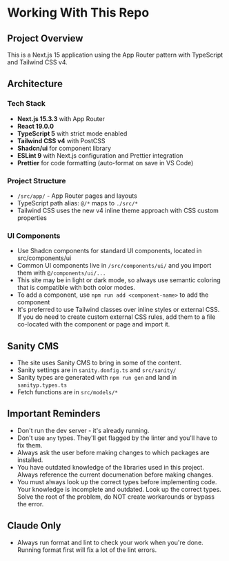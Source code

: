 # Working With This Repo

## Project Overview

This is a Next.js 15 application using the App Router pattern with TypeScript and Tailwind CSS v4.

## Architecture

### Tech Stack

- **Next.js 15.3.3** with App Router
- **React 19.0.0**
- **TypeScript 5** with strict mode enabled
- **Tailwind CSS v4** with PostCSS
- **Shadcn/ui** for component library
- **ESLint 9** with Next.js configuration and Prettier integration
- **Prettier** for code formatting (auto-format on save in VS Code)

### Project Structure

- `/src/app/` - App Router pages and layouts
- TypeScript path alias: `@/*` maps to `./src/*`
- Tailwind CSS uses the new v4 inline theme approach with CSS custom properties

### UI Components

- Use Shadcn components for standard UI components, located in src/components/ui
- Common UI components live in `/src/components/ui/` and you import them with `@/components/ui/...`
- This site may be in light or dark mode, so always use semantic coloring that is compatible with both color modes.
- To add a component, use `npm run add <component-name>` to add the component
- It's preferred to use Tailwind classes over inline styles or external CSS. If you do need to create custom external CSS rules, add them to a file co-located with the component or page and import it.

## Sanity CMS

- The site uses Sanity CMS to bring in some of the content.
- Sanity settings are in `sanity.donfig.ts` and `src/sanity/`
- Sanity types are generated with `npm run gen` and land in `sanityp.types.ts`
- Fetch functions are in `src/models/*`

## Important Reminders

- Don't run the dev server - it's already running.
- Don't use `any` types. They'll get flagged by the linter and you'll have to fix them.
- Always ask the user before making changes to which packages are installed.
- You have outdated knowledge of the libraries used in this project. Always reference the current documenation before making changes.
- You must always look up the correct types before implementing code. Your knowledge is incomplete and outdated. Look up the correct types. Solve the root of the problem, do NOT create workarounds or bypass the error.

## Claude Only

- Always run format and lint to check your work when you're done. Running format first will fix a lot of the lint errors.
